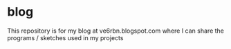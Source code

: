 # blog

This repository is for my blog at ve6rbn.blogspot.com where I can share the programs / sketches used in my projects
